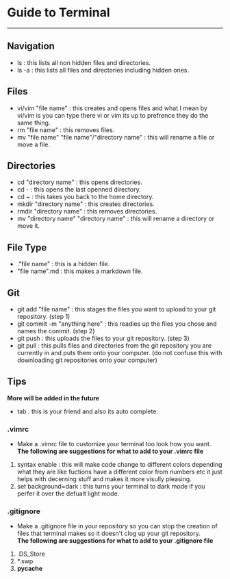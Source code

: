 # Guide to Terminal
<hr>

## Navigation <br>
- ls : this lists all non hidden files and directories.
- ls -a : this lists all files and directories including hidden ones.

## Files <br>
- vi/vim  "file name" : this creates and opens files and what I mean by vi/vim is you can type there vi or vim its up to prefrence they do the same thing.
- rm "file name" : this removes files.
- mv "file name" "file name"/"directory name" : this will rename a file or move a file.

## Directories <br>
- cd "directory name" : this opens directories.
- cd - : this opens the last openned directory.
- cd ~ : this takes you back to the home directory.
- mkdir "directory name" : this creates directories.
- rmdir "directory name" : this removes directories.
- mv "directory name" "directory name" : this will rename a directory or move it.

## File Type <br>
- ."file name" : this is a hidden file.
- "file name".md : this makes a markdown file.

## Git <br>
- git add "file name" : this stages the files you want to upload to your git repository. (step 1)
- git commit -m "anything here" : this readies up the files you chose and names the commit. (step 2)
- git push : this uploads the files to your git repository. (step 3)
- git pull : this pulls files and directories from the git repository you are currently in and puts them onto your computer. (do not confuse this with downloading git repositories onto your computer)

## Tips <br>
**More will be added in the future**
- tab : this is your friend and also its auto complete.
### .vimrc
- Make a .vimrc file to customize your terminal too look how you want. <br>
**The following are suggestions for what to add to your .vimrc file**
1. syntax enable : this will make code change to different colors depending what they are like fuctions have a different color from numbers etc it just helps with decerning stuff and makes it more visully pleasing.
2. set background=dark : this turns your terminal to dark mode if you perfer it over the defualt light mode.

### .gitignore
- Make a .gitignore file in your repository so you can stop the creation of files that terminal makes so it doesn't clog up your git repository. <br>
**The following are suggestions for what to add to your .gitignore file**
1. .DS_Store
2. *.swp
3. __pycache__

